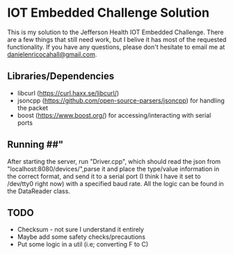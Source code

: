 # IOT Embedded Challenge Solution #
This is my solution to the Jefferson Health IOT Embedded Challenge. There are a few things that still need work, but I belive it has most of the requested functionality. If you have any questions, please don't hesitate to email me at danielenricocahall@gmail.com.

## Libraries/Dependencies ##
* libcurl (https://curl.haxx.se/libcurl/)
* jsoncpp (https://github.com/open-source-parsers/jsoncpp) for handling the packet
* boost (https://www.boost.org/) for accessing/interacting with serial ports


## Running ##"

After starting the server, run "Driver.cpp", which should read the json from "localhost:8080/devices/",parse it and place the type/value information in the correct format, and send it to a serial port (I think I have it set to /dev/tty0 right now) with a specified baud rate. All the logic can be found in the DataReader class.

## TODO ##

* Checksum - not sure I understand it entirely
* Maybe add some safety checks/precautions
* Put some logic in a util (i.e; converting F to C)




